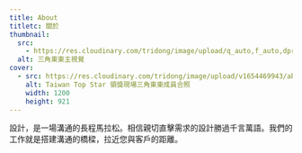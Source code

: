 ```yaml
---
title: About
titletc: 關於
thumbnail:
  src:
    - https://res.cloudinary.com/tridong/image/upload/q_auto,f_auto,dpr_auto/v1654515985/global/%E4%B8%89%E8%A7%92%E6%9D%B1%E6%9D%B1-%E5%93%81%E7%89%8C%E5%B1%95%E7%A4%BA%E5%B0%81%E9%9D%A2.png
  alt: 三角東東主視覺
cover:
  - src: https://res.cloudinary.com/tridong/image/upload/v1654469943/about/%E4%B8%89%E8%A7%92%E6%9D%B1%E6%9D%B1-TTS%E9%A0%98%E7%8D%8E.webp
    alt: Taiwan Top Star 領獎現場三角東東成員合照
    width: 1200
    height: 921
---
```

<div class="gsap-heading">
設計，是一場溝通的長程馬拉松。相信親切直擊需求的設計勝過千言萬語。我們的工作就是搭建溝通的橋樑，拉近您與客戶的距離。
</div>
